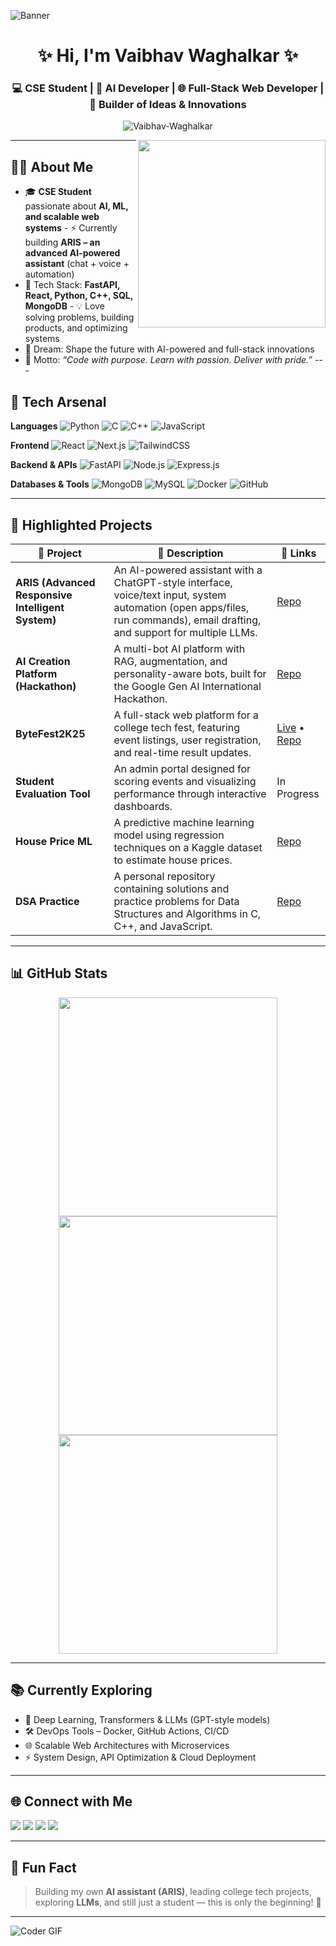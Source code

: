 ![Banner](https://i.pinimg.com/originals/0f/ff/3e/0fff3ecb7e2a7dd4e9c1c00761a7ee66.gif)

<h1 align="center">✨ Hi, I'm Vaibhav Waghalkar ✨</h1>
<h3 align="center">💻 CSE Student | 🤖 AI Developer | 🌐 Full-Stack Web Developer | 🚀 Builder of Ideas & Innovations</h3>

<p align="center">
  <img src="https://komarev.com/ghpvc/?username=Vaibhav-Waghalkar&label=Profile%20views&color=0e75b6&style=flat" alt="Vaibhav-Waghalkar" />
</p>

<p align="right">
  <img align="right" src="https://media.tenor.com/qJ5evVs-_uUAAAAC/coding.gif" width="300" />
</p>

---

## 👨‍💻 About Me  

- 🎓 **CSE Student** passionate about **AI, ML, and scalable web systems** - ⚡ Currently building **ARIS – an advanced AI-powered assistant** (chat + voice + automation)  
- 🧠 Tech Stack: **FastAPI, React, Python, C++, SQL, MongoDB** - 💡 Love solving problems, building products, and optimizing systems  
- 🚀 Dream: Shape the future with AI-powered and full-stack innovations  
- 🌟 Motto: *“Code with purpose. Learn with passion. Deliver with pride.”* ---

## 🧰 Tech Arsenal

**Languages** ![Python](https://img.shields.io/badge/Python-3670A0?style=for-the-badge&logo=python&logoColor=ffdd54)
![C](https://img.shields.io/badge/C-00599C?style=for-the-badge&logo=c&logoColor=white)
![C++](https://img.shields.io/badge/C++-00599C?style=for-the-badge&logo=cplusplus&logoColor=white)
![JavaScript](https://img.shields.io/badge/JavaScript-F7DF1E?style=for-the-badge&logo=javascript&logoColor=black)

**Frontend** ![React](https://img.shields.io/badge/React-20232A?style=for-the-badge&logo=react&logoColor=61DAFB)
![Next.js](https://img.shields.io/badge/Next.js-000?style=for-the-badge&logo=nextdotjs&logoColor=white)
![TailwindCSS](https://img.shields.io/badge/TailwindCSS-06B6D4?style=for-the-badge&logo=tailwindcss&logoColor=white)

**Backend & APIs** ![FastAPI](https://img.shields.io/badge/FastAPI-009688?style=for-the-badge&logo=fastapi&logoColor=white)
![Node.js](https://img.shields.io/badge/Node.js-339933?style=for-the-badge&logo=nodedotjs&logoColor=white)
![Express.js](https://img.shields.io/badge/Express.js-000?style=for-the-badge&logo=express&logoColor=white)

**Databases & Tools** ![MongoDB](https://img.shields.io/badge/MongoDB-4DB33D?style=for-the-badge&logo=mongodb&logoColor=white)
![MySQL](https://img.shields.io/badge/MySQL-00758F?style=for-the-badge&logo=mysql&logoColor=white)
![Docker](https://img.shields.io/badge/Docker-2496ED?style=for-the-badge&logo=docker&logoColor=white)
![GitHub](https://img.shields.io/badge/GitHub-000?style=for-the-badge&logo=github&logoColor=white)

---

## 📌 Highlighted Projects  

| 🚀 Project | 💬 Description | 🔗 Links |
|-----------|----------------|---------|
| **ARIS (Advanced Responsive Intelligent System)** | An AI-powered assistant with a ChatGPT-style interface, voice/text input, system automation (open apps/files, run commands), email drafting, and support for multiple LLMs. | [Repo](https://github.com/Vaibhav-Waghalkar/ARIS-AI_Assistant) |
| **AI Creation Platform (Hackathon)** | A multi-bot AI platform with RAG, augmentation, and personality-aware bots, built for the Google Gen AI International Hackathon. | [Repo](https://github.com/manavgt54/CHATBOT-CREATOR-AND-PRODUCTIVITY-VIBE-WORKSPACE) |
| **ByteFest2K25** | A full-stack web platform for a college tech fest, featuring event listings, user registration, and real-time result updates. | [Live](https://bytefest2k25.netlify.app) • [Repo](https://github.com/Vaibhav-Waghalkar/ByteFest2K25) |
| **Student Evaluation Tool** | An admin portal designed for scoring events and visualizing performance through interactive dashboards. | In Progress |
| **House Price ML** | A predictive machine learning model using regression techniques on a Kaggle dataset to estimate house prices. | [Repo](https://github.com/Vaibhav-Waghalkar/House-Price-Prediction-ML) |
| **DSA Practice** | A personal repository containing solutions and practice problems for Data Structures and Algorithms in C, C++, and JavaScript. | [Repo](https://github.com/Vaibhav-Waghalkar/DSA-practice) |

---

## 📊 GitHub Stats  

<p align="center">
  <img src="https://github-readme-stats.vercel.app/api?username=Vaibhav-Waghalkar&show_icons=true&theme=tokyonight" width="350px"/>
  <img src="https://github-readme-streak-stats.herokuapp.com/?user=Vaibhav-Waghalkar&theme=tokyonight" width="350px"/>
  <img src="https://github-readme-stats.vercel.app/api/top-langs/?username=Vaibhav-Waghalkar&layout=compact&theme=tokyonight" width="350px"/>
</p>

---

## 📚 Currently Exploring  

- 🤖 Deep Learning, Transformers & LLMs (GPT-style models)  
- 🛠️ DevOps Tools – Docker, GitHub Actions, CI/CD  
- 🌐 Scalable Web Architectures with Microservices  
- ⚡ System Design, API Optimization & Cloud Deployment  

---

## 🌐 Connect with Me  

<a href="mailto:vaibhavwaghalkar2@gmail.com"><img src="https://img.shields.io/badge/Email-%23D14836.svg?style=for-the-badge&logo=gmail&logoColor=white"/></a>
<a href="https://www.linkedin.com/in/vaibhav-waghalkar-848885343/"><img src="https://img.shields.io/badge/LinkedIn-%230077B5.svg?style=for-the-badge&logo=linkedin&logoColor=white"/></a>
<a href="https://x.com/Vaibhav200205"><img src="https://img.shields.io/badge/X(Twitter)-000000?style=for-the-badge&logo=twitter&logoColor=white"/></a>
<a href="https://www.instagram.com/waghalkar.vaibhav/"><img src="https://img.shields.io/badge/Instagram-E4405F?style=for-the-badge&logo=instagram&logoColor=white"/></a>

---

## 🧠 Fun Fact  

> Building my own **AI assistant (ARIS)**, leading college tech projects, exploring **LLMs**, and still just a student — this is only the beginning! 🚀  

---

![Coder GIF](https://cdn.dribbble.com/users/1162077/screenshots/3848914/programmer.gif)
